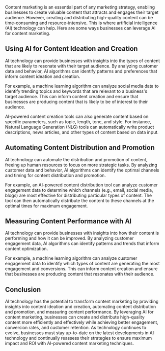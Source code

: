 
Content marketing is an essential part of any marketing strategy, enabling businesses to create valuable content that attracts and engages their target audience. However, creating and distributing high-quality content can be time-consuming and resource-intensive. This is where artificial intelligence (AI) technology can help. Here are some ways businesses can leverage AI for content marketing.

Using AI for Content Ideation and Creation
------------------------------------------

AI technology can provide businesses with insights into the types of content that are likely to resonate with their target audience. By analyzing customer data and behavior, AI algorithms can identify patterns and preferences that inform content ideation and creation.

For example, a machine learning algorithm can analyze social media data to identify trending topics and keywords that are relevant to a business's target audience. This can inform content creation and ensure that businesses are producing content that is likely to be of interest to their audience.

AI-powered content creation tools can also generate content based on specific parameters, such as topic, length, tone, and style. For instance, Natural Language Generation (NLG) tools can automatically write product descriptions, news articles, and other types of content based on data input.

Automating Content Distribution and Promotion
---------------------------------------------

AI technology can automate the distribution and promotion of content, freeing up human resources to focus on more strategic tasks. By analyzing customer data and behavior, AI algorithms can identify the optimal channels and timing for content distribution and promotion.

For example, an AI-powered content distribution tool can analyze customer engagement data to determine which channels (e.g., email, social media, blogs) are most effective for distributing particular types of content. The tool can then automatically distribute the content to these channels at the optimal times for maximum engagement.

Measuring Content Performance with AI
-------------------------------------

AI technology can provide businesses with insights into how their content is performing and how it can be improved. By analyzing customer engagement data, AI algorithms can identify patterns and trends that inform content optimization.

For example, a machine learning algorithm can analyze customer engagement data to identify which types of content are generating the most engagement and conversions. This can inform content creation and ensure that businesses are producing content that resonates with their audience.

Conclusion
----------

AI technology has the potential to transform content marketing by providing insights into content ideation and creation, automating content distribution and promotion, and measuring content performance. By leveraging AI for content marketing, businesses can create and distribute high-quality content more efficiently and effectively while achieving better engagement, conversion rates, and customer retention. As technology continues to evolve, businesses must stay up-to-date on the latest developments in AI technology and continually reassess their strategies to ensure maximum impact and ROI with AI-powered content marketing techniques.
